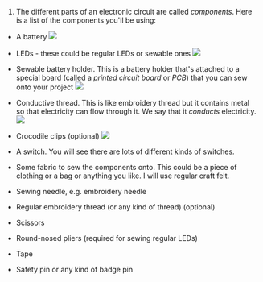 1. The different parts of an electronic circuit are called *components*. Here is a list of the components you'll be using:
 * A battery ![](/assets/batteries_100_202_650.png) 
 
 * LEDs - these could be regular LEDs or sewable ones ![](/assets/LEDs_mix_150_272_650.png)
 
 * Sewable battery holder. This is a battery holder that's attached to a special board (called a *printed circuit board* or *PCB*) that you can sew onto your project ![](/assets/battery_holders_150_196_650.png)
 
 * Conductive thread. This is like embroidery thread but it contains metal so that electricity can flow through it. We say that it *conducts* electricity. ![](/assets/thread_150_268_650.png)
 * Crocodile clips (optional) ![](/assets/crocs_300_328_650.png)
 * A switch. You will see there are lots of different kinds of switches.
 * Some fabric to sew the components onto. This could be a piece of clothing or a bag or anything you like. I will use regular craft felt.
 * Sewing needle, e.g. embroidery needle
 * Regular embroidery thread (or any kind of thread) (optional)
 * Scissors
 * Round-nosed pliers (required for sewing regular LEDs)
 * Tape
 * Safety pin or any kind of badge pin
 
